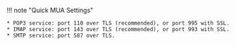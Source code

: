 !!! note "Quick MUA Settings"

    * POP3 service: port 110 over TLS (recommended), or port 995 with SSL.
    * IMAP service: port 143 over TLS (recommended), or port 993 with SSL.
    * SMTP service: port 587 over TLS.
